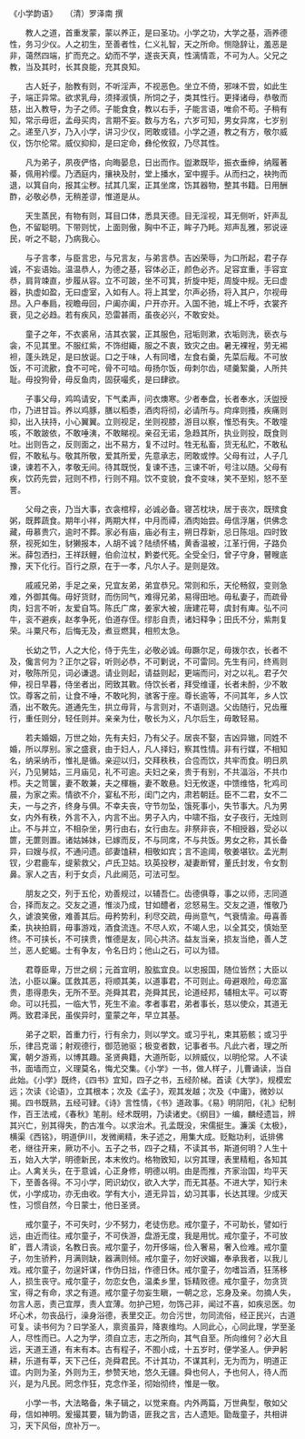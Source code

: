 《小学韵语》　　（清）罗泽南 撰 


　　教人之道，首重发蒙，蒙以养正，是曰圣功。小学之功，大学之基，涵养德性，务习少仪。人之初生，至善者性，仁义礼智，天之所命。恻隐辞让，羞恶是非，蔼然四端，扩而充之。幼而不学，遂丧天真，性漓情乖，不可为人。父兄之教，当及其时，长其良能，充其良知。 

　　古人妊子，胎教有则，不听淫声，不视恶色。坐立不倚，邪味不尝，如此生子，端正异常。欲求乳母，须择淑慎，所饲之子，类其性行。更择诸母，恭敬而慈，出入教导，为子之师。子能食食，教以右手，子能言语，唯俞不苟。子稍有知，常示毋诳，孟母买肉，言期不妄。数与方名，六岁可知，男女异席，七岁别之。递至八岁，乃入小学，讲习少仪，罔敢或错。小学之道，教之有方，敬尔威仪，饬尔伦常。威仪抑抑，是曰定命，彝伦攸叙，乃尽其性。 

　　凡为弟子，夙夜俨恪，向晦晏息，日出而作。盥漱既毕，振衣垂绅，纳履著綦，佩用衿缨。乃洒庭内，攘袂及肘，堂上播水，室中握手。从而扫之，袂拘而退，以箕自向，报其尘秽。拭其几案，正其坐席，饬其器物，整其书籍。日用酬酢，必敬必恭，无稍差谬，惟道是从。 

　　天生蒸民，有物有则，耳目口体，悉具天德。目无淫视，耳无侧听，奸声乱色，不留聪明。下带则忧，上面则傲，胸中不正，眸子乃眊。郑声乱雅，邪说诬民，听之不聪，乃病我心。 

　　与子言孝，与臣言忠，与兄言友，与弟言恭。吉凶荣辱，为口所起，君子存诚，不妄语始。温温恭人，为德之基，容体必正，颜色必齐。足容宜重，手容宜恭，肩背竦直，步履从容。立不可跛，坐不可箕，折旋中矩，周旋中规。无曰虚器，执虚如盈，无曰虚室，入如有人。将上其堂，尔声必扬，将入其户，尔视毋昂。入户奉扃，视瞻毋回，户阖亦阖，户开亦开。入国不驰，城上不呼，衣裳齐衰，见之必趋。若有疾风，恐雷甚雨，虽夜必兴，不敢安处。 

　　童子之年，不衣裘帛，洁其衣裳，正其服色，冠垢则漱，衣垢则洗，亵衣与衾，不见其里。不服红紫，不饰绀緅，服之不衷，致灾之由。暑无裸裎，劳无裼袒，蓬头跣足，是曰放诞。口之于味，人有同嗜，左食右羹，先菜后胾。不可放饭，不可流歠，食不可咤，骨不可啮。毋扬尔饭，毋刺尔齿，嚃羹絮羹，人所共耻。毋投狗骨，毋反鱼肉，固获嘬炙，是曰肆欲。 

　　子事父母，鸡鸣请安，下气柔声，问衣燠寒。少者奉盘，长者奉水，沃盥授巾，乃进甘旨。养以鸡豚，膳以稻黍，酒肉将彻，必请所与。疴痒则搔，疾痛则抑，出入扶持，小心翼翼。立则视足，坐则视膝，游目以察，惟恐有失。不敢嚏咳，不敢跛依，不敢唾洟，不敢睇视。亲召无诺，急趋其所，执业则投，既食则吐。出则告之，反则面之，出不易方，复不过时。牲无私畜，货无私贮，不敢私假，不敢私与。敬其所敬，爱其所爱，先意承志，罔敢或悖。父母有过，人子几谏，谏若不入，孝敬无间。待其既悦，复谏不违，三谏不听，号注以随。父母有疾，饮药先尝，冠则不栉，行则不翔。饮不变貌，食不变味，笑不至矧，怒不至詈。 

　　父母之丧，乃当大事，衣衾棺椁，必诚必备。寝苫枕块，居于丧次，既殡食粥，既葬蔬食。期年小祥，两期大样，中月而禫，酒肉始尝。毋信浮屠，供佛念藏，毋慕贵穴，逾时不葬。家必有庙，庙必有主，朔日荐新，忌日陈俎。四时致祭，视死如生，豺獭报本，人胡不诚？陆绩怀橘，黄香温被，江革行佣，子路负米。薛包洒扫，王祥跃鲤，伯俞泣杖，黔娄代死。全受全归，曾子守身，瞽瞍底豫，天下化行。百行之原，在于一孝，凡尔人子。是则是效。 

　　戚戚兄弟，手足之亲，兄宜友弟，弟宜恭兄。常则和乐，天伦畅叙，变则急难，外御其侮。毋好货财，而伤同气，难得兄弟，易得田地。毋私妻子，而疏骨肉，妇言不听，友爱自笃。陈氏广席，姜家大被，唐建花萼，虞封有庳。弘不问牛，衮不避疾，赵孝争死，伯道存侄。缪肜自责，诸妇释争；田氏不分，紫荆复荣。斗粟尺布，后悔无及，煮豆燃萁，相煎太急。 

　　长幼之节，人之大伦，侍于先生，必敬必诚。毋蹶尔足，毋拨尔衣，长者不及，儳言何为？正尔之容，听则必恭，不可剿说，不可雷同。先生有问，终焉则对，敬陈所见，词必谦退。请业则起，请益则起，更端而问，对之以礼。君子欠伸，视日早暮，侍坐者出，罔致其斁。侍饮长者，拜受维谨，长者未酹，少不敢饮。尊客之前，让食不唾，不敢叱狗，骇客于座。尊长逾等，不问其年，乡人饮酒，出不敢先。道通先生，拱立毋背，与言则对，不语则退。父齿随行，兄齿雁行，重任则分，轻任则并。亲亲为仕，敬长为义，凡尔后生，毋敢轻易。 

　　若夫婚姻，万世之始，先有夫妇，乃有父子。居丧不娶，吉凶异辙，同姓不婚，所以厚别。家之盛衰，由于妇人，凡人择妇，察其性情。非有行媒，不相知名，纳采纳币，惟礼是循。亲迎以归，交拜秩秩，合卺而饮，共牢而食。明日夙兴，乃见舅姑，三月庙见，礼不可逾。夫妇之亲，贵于有别，不共湢浴，不共巾栉。夫之笥箧，妻不敢兼，夫之楎椸，妻不敢悬。妇无攸遂，中馈维恪，牝鸡司晨，为家之索。情欲不介，宴私不形，闺门之内，肃若朝廷。臣不二君，女不二夫，一与之齐，终身与俱。不幸夫丧，守节勿坠，饿死事小，失节事大。凡为男女，内外有秩，外言不入，内言不出。男子入内，中啸不指，女子夜行，无烛则止。不与并立，不相杂坐，男行由右，女行由左。非祭非丧，不相授器，受必以篚，无篚则置。诸姑姊妹，已嫁而反，不与同席，不与共饭。男女之称，其长备异，曰嫂与叔，不通问遗。郤妻馌耕，相敬如宾；言不逾阈，敬姜堪钦。孟光荆钗，少君鹿车，缇萦救父，卢氏卫姑。玖英投秽，凝妻断臂，董氏封发，令女割鼻。家人之吉，利于女贞，凡此阃范，可法可型。 

　　朋友之交，列于五伦，劝善规过，以辅吾仁。齿德俱尊，事之以师，志同道合，择而友之。交友之道，惟淡乃成，甘如醴者，忿怒易生。交友之道，惟敬乃久，谑浪笑傲，难善其后。毋矜势利，利尽交疏，毋尚意气，气衰情渝。毋喜善柔，执袂拍肩，毋事游戏，酒食流连。不尽人欢，不竭人忠，以全其交，慎始至终。不可挟长，不可挟贵，惟德是友，同心共济。益友当亲，损友当绝，善人芝兰，恶人蛇蝎。士有争友，令名日灼；他山之石，可以为错。 

　　君尊臣卑，万世之纲；元首宜明，股肱宜良。以忠报国，随位皆然；大臣以法，小臣以廉。匡救其恶，将顺其美，以道事君，不可则止。毋避艰险，毋恋富贵，患得患失，无所不至。尧舜其君，尧舜其民，论道经邦，辅相太平。可以寄命。可以托孤，一临大节，死生不渝。孝者事君，弟者事长，慈以使众，其道无两。致君泽民，虽俟异时，童蒙之年，早立其基。 

　　弟子之职，首重力行，行有余力，则以学文。或习乎礼，束其筋骸；或习乎乐，律吕克谐；射观德行，御范驰驱；极变者数，记事者书。凡此六者，理之所寓，朝夕游焉，以博其趣。圣贤典籍，大道所彰，以辨威仪，以明伦常。人不读书，面墙而立，义理莫名，悔尤交集。《小学》一书，做人样子，儿曹诵读，当自此始。《小学》既终，《四书》宜知，四子之书，五经阶梯。首读《大学》，规模宏远；次读《论语》，立其根本；次及《孟子》，观其发越；次及《中庸》，微妙以揭。四书既熟，五经可肄。《诗》言性情，《书》道政事。《易》明阴阳，《礼》纪制作，百王法戒，《春秋》笔削。经术既明，乃读诸史。《纲目》一编，麟经遗旨，辨其兴亡，别其得失，酌古准今。以求治术。孔孟既没，宋儒挺生。濂溪《太极》，横渠《西铭》，明道伊川，发微阐精，朱子述之，用集大成。贬黜功利，诋排佛老，继往开来，厥功不小。五子之书，四子之精，不读其书，斯道何明？人生十五，始入大学，明德新民，本末攸灼。格物致知，以穷其理，表里精粗，各知其止。人禽关头，在于意诚，心正身修，明德以明。由是而推，齐家治国，均平天下，至善各得。不习小学，罔识幼仪，欲入大学，而无其基。不进大学，知行未优，小学成功，亦无由收。学有大小，道无异旨，幼习其事，长达其理。少成天性，习惯自然，今日蒙士，他日圣贤。 

　　戒尔童子，不可失时，少不努力，老徒伤悲。戒尔童子，不可助长，譬如行远，由近而往。戒尔童子，不可佚游，盘游无度，我是用忧。戒尔童子，不可放旷，晋人清谈，名教日丧。戒尔童子，勿开侈端，俭入奢易，奢入俭难。戒尔童子，勿生骄矜，月满则缺，器满则倾。戒尔童子，勿好谀媚，奉承我者，以我儿戏。戒尔童子，勿逞奸谋，作伪日拙，作德日休。戒尔童子，勿嗜旨酒，狂荡移人，损生丧守。戒尔童子，勿恋女色，温柔乡里，铄精败德。戒尔童子，勿贪货宝，得之有命，求之有道。戒尔童子勿妄生瞋，一朝之忿，忘身及亲。勿摘人失，勿言人恶，责己宜厚，责人宜薄。勿护己短，勿饰己非，闻过不喜，如疾忌医。勿坏心术，勿丧品行，澡身浴德，表里交正。勿合污世，勿同流俗，经正民兴，古道可复。读书何为？曰学圣人，禀资虽异，降衷维均。人同此心，心同此理，学至圣人，尽性而已。人之为学，须自立志，志之所向，其气自至。所向维何？必大且远，天道王道，有末有本。古有程子，不囿小成，十五岁时，便学圣人。伊尹躬耕，乐道有莘，天下己任，尧舜君民。不计其功，不谋其利，无为而为，明道正谊。内则为圣，外则为王，参赞天地，悠久无疆。舜也何人，予也何人，待人而兴，是为凡民。罔念作狂，克念作圣，彻始彻终，惟是一敬。 

　　小学一书，大法略备，朱子辑之，以觉来裔。内外两篇，万世典型，敬如父母，信如神明。爰撮其要，辑为韵语，匪我之言，古人遗矩。勖哉童子，共相讲习，天下风俗，庶补万一。 
 
